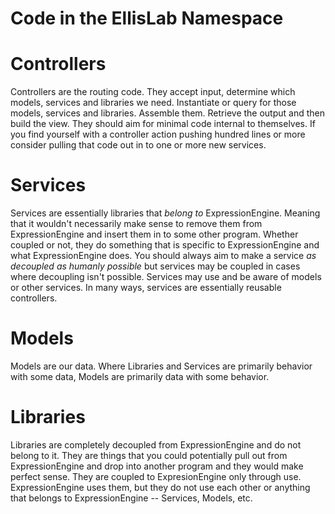 Code in the EllisLab Namespace
==============================


Controllers
===========

Controllers are the routing code.  They accept input, determine which models,
services and libraries we need.  Instantiate or query for those models,
services and libraries.  Assemble them.  Retrieve the output and then build the
view.  They should aim for minimal code internal to themselves.  If you find
yourself with a controller action pushing hundred lines or more consider
pulling that code out in to one or more new services.

Services
========

Services are essentially libraries that _belong to_ ExpressionEngine.  Meaning
that it wouldn't necessarily make sense to remove them from ExpressionEngine
and insert them in to some other program.  Whether coupled or not, they do
something that is specific to ExpressionEngine and what ExpressionEngine does.
You should always aim to make a service *as decoupled as humanly possible* but
services may be coupled in cases where decoupling isn't possible.  Services may
use and be aware of models or other services.  In many ways, services are
essentially reusable controllers.

Models
======

Models are our data.   Where Libraries and Services are primarily behavior with
some data, Models are primarily data with some behavior.


Libraries
=========

Libraries are completely decoupled from ExpressionEngine and do not belong to
it.  They are things that you could potentially pull out from ExpressionEngine
and drop into another program and they would make perfect sense.  They are
coupled to ExpresionEngine only through use.  ExpressionEngine uses them, but
they do not use each other or anything that belongs to ExpressionEngine --
Services, Models, etc.
